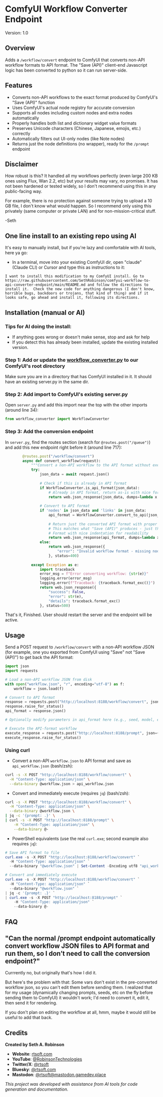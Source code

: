 # ComfyUI Workflow Converter Endpoint

Version: 1.0

## Overview
Adds a `/workflow/convert` endpoint to ComfyUI that converts non-API workflow formats to API format.  The "Save (API)" client-end Javascript logic has been converted to python so it can run server-side.

## Features
- Converts non-API workflows to the exact format produced by ComfyUI's "Save (API)" function
- Uses ComfyUI's actual node registry for accurate conversion
- Supports all nodes including custom nodes and extra nodes automatically
- Properly handles both list and dictionary widget value formats
- Preserves Unicode characters (Chinese, Japanese, emojis, etc.) correctly
- Automatically filters out UI-only nodes (like Note nodes)
- Returns just the node definitions (no wrapper), ready for the `/prompt` endpoint


## Disclaimer

How robust is this?  It handled all my workflows perfectly (even large 200 KB ones using Flux, Wan 2.2, etc) but your results may vary, no promises.  It has not been hardened or tested widely, so I don't recommend using this in any public-facing way.  

For example, there is no protection against someone trying to upload a 10 GB file, I don't know what would happen.  So I recommend only using this privately (same computer or private LAN) and for non-mission-critical stuff.

-Seth

## One line install to an existing repo using AI 

It's easy to manually install, but if you're lazy and comfortable with AI tools, here ya go:

- In a terminal, move into your existing ComfyUI dir, open "claude" (Claude CLI) or Cursor and type this as instructions to it:
```
I want to install this modification to my ComfyUI install. Go to https://raw.githubusercontent.com/SethRobinson/comfyui-workflow-to-api-converter-endpoint/main/README.md and follow the directions to install it.  Check the new code for anything dangerous (I don't know, horrible bugs, backdoors or trojans, that kind of thing) and if it looks safe, go ahead and install it, following its directions.
```


## Installation (manual or AI)

### Tips for AI doing the install:

- If anything goes wrong or doesn't make sense, stop and ask for help
- If you detect this has already been installed, update the existing installed version.

### Step 1: Add or update the [workflow_converter.py](./workflow_converter.py) to our ComfyUI's root directory

Make sure you are in a directory that has ComfyUI installed in it.  It should have an existing server.py in the same dir.

### Step 2: Add import to ComfyUI's existing server.py
Open `server.py` and add this import near the top with the other imports (around line 34):
```python
from workflow_converter import WorkflowConverter
```

### Step 3: Add the conversion endpoint
In `server.py`, find the routes section (search for `@routes.post("/queue")`) and add this new endpoint right before it (around line 717):

```python
        @routes.post("/workflow/convert")
        async def convert_workflow(request):
            """Convert a non-API workflow to the API format without executing it"""
            try:
                json_data = await request.json()
                
                # Check if this is already in API format
                if WorkflowConverter.is_api_format(json_data):
                    # Already in API format, return as-is with nice formatting
                    return web.json_response(json_data, dumps=lambda x: json.dumps(x, ensure_ascii=False, indent=2))
                
                # Convert to API format
                if 'nodes' in json_data and 'links' in json_data:
                    api_format = WorkflowConverter.convert_to_api(json_data)
                    
                    # Return just the converted API format with proper Unicode encoding
                    # This matches what "Save (API)" produces - just the nodes
                    # Format with nice indentation for readability
                    return web.json_response(api_format, dumps=lambda x: json.dumps(x, ensure_ascii=False, indent=2))
                else:
                    return web.json_response({
                        "error": "Invalid workflow format - missing nodes or links"
                    }, status=400)
                    
            except Exception as e:
                import traceback
                error_msg = f"Error converting workflow: {str(e)}"
                logging.error(error_msg)
                logging.error(f"Traceback: {traceback.format_exc()}")
                return web.json_response({
                    "success": False,
                    "error": str(e),
                    "details": traceback.format_exc()
                }, status=500)
```

That's it, Finished. User should restart the server and the endpoint will be active.

## Usage

Send a POST request to `/workflow/convert` with a non-API workflow JSON (for example, one you exported from ComfyUI using "Save" not "Save (API)") to get back the API format:

```python
import json
import requests

# Load a non-API workflow JSON from disk
with open("workflow.json", "r", encoding="utf-8") as f:
    workflow = json.load(f)

# Convert to API format
response = requests.post("http://localhost:8188/workflow/convert", json=workflow)
response.raise_for_status()
api_format = response.json()

# Optionally modify parameters in api_format here (e.g., seed, model, etc.)

# Execute the API-format workflow
execute_response = requests.post("http://localhost:8188/prompt", json={"prompt": api_format})
execute_response.raise_for_status()
```


### Using curl

- Convert a non-API `workflow.json` to API format and save as `api_workflow.json` (bash/zsh):

```bash
curl -s -X POST "http://localhost:8188/workflow/convert" \
  -H "Content-Type: application/json" \
  --data-binary @workflow.json > api_workflow.json
```

- Convert and immediately execute (requires `jq`) (bash/zsh):

```bash
curl -s -X POST "http://localhost:8188/workflow/convert" \
  -H "Content-Type: application/json" \
  --data-binary @workflow.json \
| jq -c '{prompt: .}' \
| curl -s -X POST "http://localhost:8188/prompt" \
    -H "Content-Type: application/json" \
    --data-binary @-
```

- PowerShell equivalents (use the real `curl.exe`; second example also requires `jq`):

```powershell
# Save API format to file
curl.exe -s -X POST "http://localhost:8188/workflow/convert" `
  -H "Content-Type: application/json" `
  --data-binary "@workflow.json" | Set-Content -Encoding utf8 "api_workflow.json"

# Convert and immediately execute
curl.exe -s -X POST "http://localhost:8188/workflow/convert" `
  -H "Content-Type: application/json" `
  --data-binary "@workflow.json" `
| jq -c '{prompt: .}' `
| curl.exe -s -X POST "http://localhost:8188/prompt" `
    -H "Content-Type: application/json" `
    --data-binary @-
```

## FAQ

## "Can the normal /prompt endpoint automatically convert workflow JSON files to API format and run them, so I don’t need to call the conversion endpoint?"

Currrently no, but originally that's how I did it.  

But here's the problem with that:  Some vars don't exist in the pre-converted workflow json, so you can't edit them before sending them.  I realized that for my usage (dynamically changing prompts, seeds, etc on the fly before sending them to ComfyUI) it wouldn't work; I'd need to convert it, edit it, then send it for rendering.  

If you don't plan on editing the workflow at all, hmm, maybe it would still be useful to add that back.

## Credits

**Created by Seth A. Robinson**

- **Website**: [rtsoft.com](https://rtsoft.com)
- **YouTube**: [@RobinsonTechnologies](https://youtube.com/@RobinsonTechnologies)
- **Twitter/X**: [@rtsoft](https://twitter.com/rtsoft)
- **Bluesky**: [@rtsoft.com](https://bsky.app/profile/rtsoft.com)
- **Mastodon**: [@rtsoft@mastodon.gamedev.place](https://mastodon.gamedev.place/@rtsoft)

*This project was developed with assistance from AI tools for code generation and documentation.*
